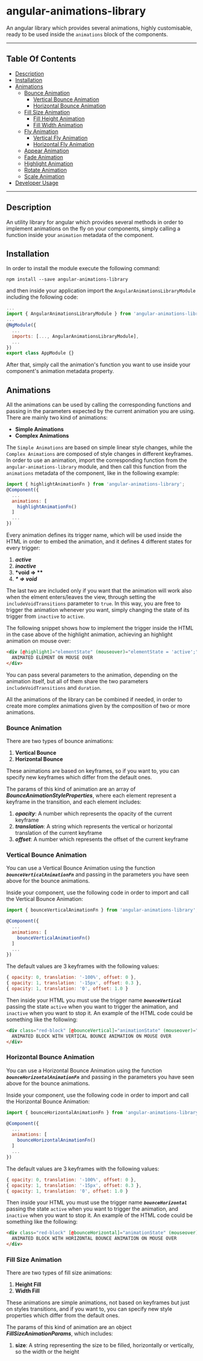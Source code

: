 # angular-animations-library

An angular library which provides several animations, highly customisable, ready to be used inside the `animations` block of the components.

---

## Table Of Contents

- [Description](#description)
- [Installation](#installation)
- [Animations](#animations)
  - [Bounce Animation](#bounce-animation)
    - [Vertical Bounce Animation](#vertical-bounce-animation)
    - [Horizontal Bounce Animation](#horizontal-bounce-animation)
  - [Fill Size Animation](#fill-size-animation)
    - [Fill Height Animation](#fill-height-animation)
    - [Fill Width Animation](#fill-width-animation)
  - [Fly Animation](#fly-animation)
    - [Vertical Fly Animation](#vertical-fly-animation)
    - [Horizontal Fly Animation](#horizontal-fly-animation)
  - [Appear Animation](#appear-animation)
  - [Fade Animation](#fade-animation)
  - [Highlight Animation](#highlight-animation)
  - [Rotate Animation](#rotate-animation)
  - [Scale Animation](#scale-animation)
- [Developer Usage](#developer-usage)

---

## Description

An utility library for angular which provides several methods in order to implement animations on the fly on your components, simply calling a function inside
your `animation` metadata of the component.

## Installation

In order to install the module execute the following command:

`npm install --save angular-animations-library`

and then inside your application import the `AngularAnimationsLibraryModule` including the following code:

```JavaScript
...
import { AngularAnimationsLibraryModule } from 'angular-animations-library';
...
@NgModule({
  ...
  imports: [..., AngularAnimationsLibraryModule],
  ...
})
export class AppModule {}
```

After that, simply call the animation's function you want to use inside your component's animation metadata property.

## Animations

All the animations can be used by calling the corresponding functions and passing in the parameters expected by the current animation you are using.
There are mainly two kind of animations:

- **Simple Animations**
- **Complex Animations**

The `Simple Animations` are based on simple linear style changes, while the `Complex Animations` are composed of style changes in different keyframes.
In order to use an animation, import the corresponding function from the `angular-animations-library` module, and then call this function from
the `animations` metadata of the component, like in the following example:

```javascript
import { highlightAnimationFn } from 'angular-animations-library';
@Component({
  ...
  animations: [
    highlightAnimationFn()
  ]
  ...
})
```

Every animation defines its trigger name, which will be used inside the HTML in order to embed the animation, and it defines 4 different states for every trigger:

1. **_active_**
2. **_inactive_**
3. **\*void => \*\***
4. **_\* => void_**

The last two are included only if you want that the animation will work also when the elment enters/leaves the view, through setting the `includeVoidTransitions`
parameter to `true`.
In this way, you are free to trigger the animation whenever you want, simply changing the state of its trigger from `inactive` to `active`.

The following snippet shows how to implement the trigger inside the HTML in the case above of the highlight animation, achieving an highlight animation on mouse over:

```html
<div [@highlight]="elementState" (mouseover)="elementState = 'active';" (mouseout)="elementState = 'inactive';">
  ANIMATED ELEMENT ON MOUSE OVER
</div>
```

You can pass several parameters to the animation, depending on the animation itself, but all of them share the two parameters `includeVoidTransitions` and
`duration`.

All the animations of the library can be combined if needed, in order to create more complex animations given by the composition of two or more animations.

### Bounce Animation

There are two types of bounce animations:

1. **Vertical Bounce**
2. **Horizontal Bounce**

These animations are based on keyframes, so if you want to, you can specify new keyframes which differ from the default ones.

The params of this kind of animation are an array of **_BounceAnimationStyleProperties_**, where each element represent a keyframe in the transition, and
each element includes:

1. **_opacity_**: A number which represents the opacity of the current keyframe
2. **_translation_**: A string which represents the vertical or horizontal translation of the current keyframe
3. **_offset_**: A number which represents the offset of the current keyframe

### Vertical Bounce Animation

You can use a Vertical Bounce Animation using the function **_`bounceVerticalAnimationFn`_** and passing in the parameters you have seen above for the bounce animations.

Inside your component, use the following code in order to import and call the Vertical Bounce Animation:

```javascript
import { bounceVerticalAnimationFn } from 'angular-animations-library';

@Component({
  ...
  animations: [
    bounceVerticalAnimationFn()
  ]
  ...
})
```

The default values are 3 keyframes with the following values:

```javascript
{ opacity: 0, translation: '-100%', offset: 0 },
{ opacity: 1, translation: '-15px', offset: 0.3 },
{ opacity: 1, translation: '0', offset: 1.0 }
```

Then inside your HTML you must use the trigger name ***`bounceVertical`*** passing the state `active` when you want to trigger the animation, and `inactive` when you
want to stop it.
An example of the HTML code could be something like the following:

```html
<div class="red-block" [@bounceVertical]="animationState" (mouseover)="animationState = 'active';" (mouseout)="animationState = 'inactive';">
  ANIMATED BLOCK WITH VERTICAL BOUNCE ANIMATION ON MOUSE OVER
</div>
```

### Horizontal Bounce Animation

You can use a Horizontal Bounce Animation using the function **_`bounceHorizontalAnimationFn`_** and passing in the parameters you have seen above for the bounce animations.

Inside your component, use the following code in order to import and call the Horizontal Bounce Animation:

```javascript
import { bounceHorizontalAnimationFn } from 'angular-animations-library';

@Component({
  ...
  animations: [
    bounceHorizontalAnimationFn()
  ]
  ...
})
```

The default values are 3 keyframes with the following values:

```javascript
{ opacity: 0, translation: '-100%', offset: 0 },
{ opacity: 1, translation: '-15px', offset: 0.3 },
{ opacity: 1, translation: '0', offset: 1.0 }
```

Then inside your HTML you must use the trigger name ***`bounceHorizontal`*** passing the state `active` when you want to trigger the animation, and `inactive` when you
want to stop it.
An example of the HTML code could be something like the following:

```html
<div class="red-block" [@bounceHorizontal]="animationState" (mouseover)="animationState = 'active';" (mouseout)="animationState = 'inactive';">
  ANIMATED BLOCK WITH HORIZONTAL BOUNCE ANIMATION ON MOUSE OVER
</div>
```

### Fill Size Animation

There are two types of fill size animations:

1. **Height Fill**
2. **Width Fill**

These animations are simple animations, not based on keyframes but just on styles transitions, and if you want to, you can specify new style properties which differ from the default ones.

The params of this kind of animation are an object **_FillSizeAnimationParams_**, which includes:

1. **size**: A string representing the size to be filled, horizontally or vertically, so the width or the height

